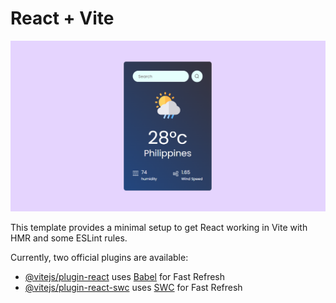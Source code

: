 # React + Vite 
![Weather App](https://github.com/suannelson123/weather-app/blob/555c381cb0dd5c47d2764142fb407ff25c7f72a7/src/assets/weatherapp.PNG)

This template provides a minimal setup to get React working in Vite with HMR and some ESLint rules.

Currently, two official plugins are available:

- [@vitejs/plugin-react](https://github.com/vitejs/vite-plugin-react/blob/main/packages/plugin-react/README.md) uses [Babel](https://babeljs.io/) for Fast Refresh
- [@vitejs/plugin-react-swc](https://github.com/vitejs/vite-plugin-react-swc) uses [SWC](https://swc.rs/) for Fast Refresh
